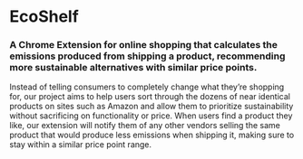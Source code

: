 # EcoShelf

### A Chrome Extension for online shopping that calculates the emissions produced from shipping a product, recommending more sustainable alternatives with similar price points.

Instead of telling consumers to completely change what they’re shopping for, our project aims to help users sort through the dozens of near identical products on sites such as Amazon and allow them to prioritize sustainability without sacrificing on functionality or price. When users find a product they like, our extension will notify them of any other vendors selling the same product that would produce less emissions when shipping it, making sure to stay within a similar price point range.
